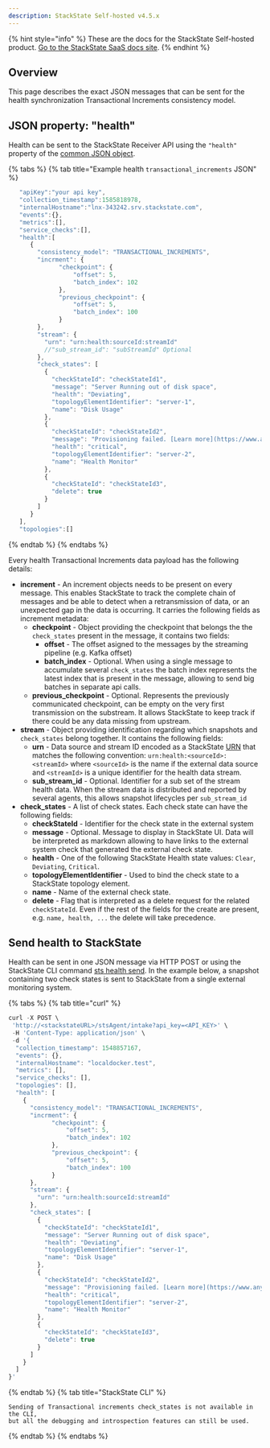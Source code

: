 ```yaml
---
description: StackState Self-hosted v4.5.x
---
```


{% hint style="info" %}
These are the docs for the StackState Self-hosted product. [Go to the StackState SaaS docs site](https://docs.stackstate.com/v/stackstate-saas/).
{% endhint %}

## Overview

This page describes the exact JSON messages that can be sent for the health synchronization Transactional Increments consistency model.

## JSON property: "health"

Health can be sent to the StackState Receiver API using the `"health"` property of the [common JSON object](send-health-data.md#common-json-object).

{% tabs %}
{% tab title="Example health `transactional_increments` JSON" %}
```javascript
   "apiKey":"your api key",
   "collection_timestamp":1585818978,
   "internalHostname":"lnx-343242.srv.stackstate.com",
   "events":{},
   "metrics":[],
   "service_checks":[],
   "health":[
      {
        "consistency_model": "TRANSACTIONAL_INCREMENTS",
        "incrment": {
              "checkpoint": {
                  "offset": 5,
                  "batch_index": 102
              },
              "previous_checkpoint": {
                  "offset": 5,
                  "batch_index": 100
              }
        },
        "stream": {
          "urn": "urn:health:sourceId:streamId"
          //"sub_stream_id": "subStreamId" Optional
        },
        "check_states": [
          {
            "checkStateId": "checkStateId1",
            "message": "Server Running out of disk space",
            "health": "Deviating",
            "topologyElementIdentifier": "server-1",
            "name": "Disk Usage"
          },
          {
            "checkStateId": "checkStateId2",
            "message": "Provisioning failed. [Learn more](https://www.any-link.com)",
            "health": "critical",
            "topologyElementIdentifier": "server-2",
            "name": "Health Monitor"
          },
          {
            "checkStateId": "checkStateId3",
            "delete": true
          }
        ]
      }
   ],
   "topologies":[]
```
{% endtab %}
{% endtabs %}

Every health Transactional Increments data payload has the following details:

* **increment** - An increment objects needs to be present on every message. This enables StackState to track the complete chain of messages and be able to detect when a retransmission of data, or an unexpected gap in the data is occurring. It carries the following fields as increment metadata:
  * **checkpoint** - Object providing the checkpoint that belongs the the `check_states` present in the message, it contains two fields:
    * **offset** - The offset asigned to the messages by the streaming pipeline (e.g. Kafka offset)
    * **batch_index** - Optional. When using a single message to accumulate several `check_states` the batch index represents the latest index that is present in the message, allowing to send big batches in separate api calls.
  * **previous_checkpoint** - Optional. Represents the previously communicated checkpoint, can be empty on the very first transmission on the substream. It allows StackState to keep track if there could be any data missing from upstream.
* **stream** - Object providing identification regarding which snapshots and `check_states` belong together. It contains the following fields:
  * **urn** - Data source and stream ID encoded as a StackState [URN](/configure/identifiers.md) that matches the following convention: `urn:health:<sourceId>:<streamId>` where `<sourceId>` is the name if the external data source and `<streamId>` is a unique identifier for the health data stream.
  * **sub_stream_id** - Optional. Identifier for a sub set of the stream health data. When the stream data is distributed and reported by several agents, this allows snapshot lifecycles per `sub_stream_id`
* **check_states** - A list of check states. Each check state can have the following fields:
  * **checkStateId** - Identifier for the check state in the external system
  * **message** - Optional. Message to display in StackState UI. Data will be interpreted as markdown allowing to have links to the external system check that generated the external check state.
  * **health** - One of the following StackState Health state values: `Clear`, `Deviating`, `Critical`.
  * **topologyElementIdentifier** - Used to bind the check state to a StackState topology element.
  * **name** - Name of the external check state.
  * **delete** - Flag that is interpreted as a delete request for the related `checkStateId`. Even if the rest of the fields for the create are present, e.g. `name, health, ...` the delete will take precedence.


## Send health to StackState

Health can be sent in one JSON message via HTTP POST or using the StackState CLI command [sts health send](/develop/reference/cli_reference.md#sts-health-send). In the example below, a snapshot containing two check states is sent to StackState from a single external monitoring system.

{% tabs %}
{% tab title="curl" %}
```javascript
curl -X POST \
 'http://<stackstateURL>/stsAgent/intake?api_key=<API_KEY>' \
 -H 'Content-Type: application/json' \
 -d '{
  "collection_timestamp": 1548857167,
  "events": {},
  "internalHostname": "localdocker.test",
  "metrics": [],
  "service_checks": [],
  "topologies": [],
  "health": [
    {
      "consistency_model": "TRANSACTIONAL_INCREMENTS",
      "incrment": {
            "checkpoint": {
                "offset": 5,
                "batch_index": 102
            },
            "previous_checkpoint": {
                "offset": 5,
                "batch_index": 100
            }
      },
      "stream": {
        "urn": "urn:health:sourceId:streamId"
      },
      "check_states": [
        {
          "checkStateId": "checkStateId1",
          "message": "Server Running out of disk space",
          "health": "Deviating",
          "topologyElementIdentifier": "server-1",
          "name": "Disk Usage"
        },
        {
          "checkStateId": "checkStateId2",
          "message": "Provisioning failed. [Learn more](https://www.any-link.com)",
          "health": "critical",
          "topologyElementIdentifier": "server-2",
          "name": "Health Monitor"
        },
        {
          "checkStateId": "checkStateId3",
          "delete": true
        }
      ]
    }
  ]
}'
```
{% endtab %}
{% tab title="StackState CLI" %}
```
Sending of Transactional increments check_states is not available in the CLI, 
but all the debugging and introspection features can still be used.
```

{% endtab %}
{% endtabs %}
